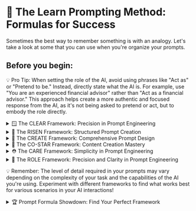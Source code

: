 # 🌟 The Learn Prompting Method: Formulas for Success

Sometimes the best way to remember something is with an analogy. Let's take a look at some that you can use when you're organize your prompts.

## Before you begin: 

💡 Pro Tip: When setting the role of the AI, avoid using phrases like "Act as" or "Pretend to be." Instead, directly state what the AI is. For example, use "You are an experienced financial advisor" rather than "Act as a financial advisor." This approach helps create a more authentic and focused response from the AI, as it's not being asked to pretend or act, but to embody the role directly.

<details>
<summary>🪟 The CLEAR Framework: Precision in Prompt Engineering</summary>

Enhance your AI prompts with the CLEAR framework, a systematic approach to creating detailed and effective instructions:

<img src="clear_prompt_formula.png" alt="Alt text" width="350" height="300">

Let's explore each component:

### 🌍 Context (C)
Provide background information or situational details.
<pre><code class="language-plaintext">Example: "We're launching a new eco-friendly product line"</code></pre>

### 📏 Logistics (L)
Specify format, length, or other parameters.
<pre><code class="language-plaintext">Example: "Create a 500-word blog post with 3 main sections"</code></pre>

### 📚 Examples (E)
Offer samples of what you want (or don't want).
<pre><code class="language-plaintext">Example: "Similar in tone to [link to example], but more casual"</code></pre>

### 👥 Audience (A)
Define the target audience for the content.
<pre><code class="language-plaintext">Example: "This is for environmentally conscious millennials"</code></pre>

### 🔬 Refinement (R)
Add constraints or additional details to focus the output.
<pre><code class="language-plaintext">Example: "Include statistics from reputable environmental organizations"</code></pre>

💡 Pro Tip: The CLEAR framework helps you create comprehensive prompts that leave little room for misinterpretation, resulting in more accurate and tailored AI responses.

### Example Prompt Using CLEAR:

<pre><code class="language-plaintext">🌍 Context: Our company is launching a new line of biodegradable packaging materials made from seaweed.

📏 Logistics: Create a 600-word press release with a catchy headline, three body paragraphs, and a boilerplate about our company.

📚 Examples: The tone should be similar to this eco-friendly product launch [insert link], but with more emphasis on innovation and sustainability.

👥 Audience: This press release is aimed at environmental journalists and eco-conscious consumers aged 25-40.

🔬 Refinement:
- Include at least two quotes: one from our CEO and one from an environmental scientist.
- Mention our product's ocean-safe certification.
- Incorporate statistics on plastic pollution in oceans.
- End with a call-to-action for journalists to request product samples.</code></pre>

</details>

<details>
<summary>🌠 The RISEN Framework: Structured Prompt Creation</summary>

<img src="risen_prompt_formula.png" alt="Alt text" width="350" height="300">

Let's break down each component:

### 🎭 Role (R)
Assign a specific role or persona to the AI.
<pre><code class="language-plaintext">Example: "Act as a professional copywriter" or "You are an expert SEO optimizer"</code></pre>

### 📝 Instructions (I)
Clearly state what you want the AI to do.
<pre><code class="language-plaintext">Example: "Write a blog article about yoga"</code></pre>

### 🪜 Steps (S)
Provide detailed steps for completing the task.
<pre><code class="language-plaintext">Example: "Start with an attention-grabbing hook, include three main points with examples, and end with a strong call-to-action"</code></pre>

### 🎯 End Goal (E)
Specify the desired outcome or target audience.
<pre><code class="language-plaintext">Example: "This article is aimed at intermediate yoga practitioners looking to deepen their practice"</code></pre>

### 🔍 Narrowing (N)
Set constraints or limitations for the output.
<pre><code class="language-plaintext">Example: "Make the article between 500-750 words, use natural language, and avoid overly technical terms"</code></pre>

💡 Pro Tip: Using the RISEN framework transforms basic prompts into powerful, reusable assets for your AI interactions.

### Example Prompt Using RISEN:

<pre><code class="language-plaintext">🎭 Role: Act as a professional copywriter with expertise in health and wellness topics.

📝 Instructions: Write a blog article about the benefits of practicing yoga regularly.

🪜 Steps:
1. Begin with an engaging hook that captures the reader's attention.
2. Present three main benefits of regular yoga practice, each with a real-life example or scientific backing.
3. Include a brief paragraph addressing common misconceptions about yoga.
4. Conclude with a strong call-to-action encouraging readers to start or continue their yoga journey.

🎯 End Goal: This article should inspire and inform intermediate-level yoga practitioners looking to deepen their commitment to regular practice.

🔍 Narrowing:
- Keep the article between 600-800 words.
- Use a friendly, conversational tone while maintaining a professional demeanor.
- Avoid overly technical jargon, but include 2-3 yoga-specific terms with brief explanations.
- Incorporate one or two short, motivational quotes from renowned yoga instructors.</code></pre>

🔑 Remember: The RISEN framework helps you communicate more effectively with AI, resulting in higher-quality outputs tailored to your specific needs. Save and reuse your well-crafted prompts to build an efficient prompt library for your projects!

</details>

<details>
<summary>🧱 The CREATE Framework: Comprehensive Prompt Design</summary>

Elevate your AI interactions with the CREATE framework, a detailed approach to prompt engineering:

<img src="create_prompt_formula.png" alt="Alt text" width="350" height="400">

Let's explore each component:

### 🎭 Character (C)
Specify the role for the AI to assume.
<pre><code class="language-plaintext">Example: "You are a renowned marine biologist"</code></pre>

### 📝 Request (R)
Clearly state what you want the AI to do.
<pre><code class="language-plaintext">Example: "Write an article about coral reef conservation"</code></pre>

### 📚 Examples (E)
Provide samples to guide the AI's output.
<pre><code class="language-plaintext">Example: "Use a style similar to National Geographic articles"</code></pre>

### 🔧 Additions/Adjustments (A)
Stipulate any necessary modifications or special requirements.
<pre><code class="language-plaintext">Example: "Include a section on how individuals can contribute to conservation efforts"</code></pre>

### 📊 Type of output (T)
Specify the desired format for the response.
<pre><code class="language-plaintext">Example: "Present the information in a 1000-word blog post format with subheadings"</code></pre>

### ➕ Extras (E)
Offer additional interactions or information to enhance the output.
<pre><code class="language-plaintext">Example: "After the main content, include a FAQ section with 5 common questions about coral reefs"</code></pre>

💡 Pro Tip: CREATE allows for a highly detailed and customized prompt, ensuring the AI understands both the content and structure you desire.

### Example Prompt Using CREATE:

<pre><code class="language-plaintext">🎭 Character: You are a renowned marine biologist with 20 years of experience in coral reef research.

📝 Request: Write an engaging article about the importance of coral reef conservation and the threats they face.

📚 Examples: Use a style similar to National Geographic articles, balancing scientific information with accessible language.

🔧 Additions/Adjustments: Include a section on innovative conservation techniques and how AI is being used in marine biology.

📊 Type of output: Present the information in a 1000-word blog post format with clear subheadings and a compelling introduction.

➕ Extras: After the main content, include a "How You Can Help" section with 5 actionable steps readers can take to support coral reef conservation.</code></pre>

</details>

<details>
<summary>🌟 The CO-STAR Framework: Content Creation Mastery</summary>

Optimize your content creation prompts with the CO-STAR framework:

<img src="costar_prompt_formula.png" alt="Alt text" width="350" height="400">

Let's break down each element:

### 🌍 Context (C)
Provide background information for the task.
<pre><code class="language-plaintext">Example: "We're a tech startup launching a new AI-powered smartwatch"</code></pre>

### 🎯 Objective (O)
Define the specific task for the AI.
<pre><code class="language-plaintext">Example: "Create a product description for our e-commerce website"</code></pre>

### ✍️ Style (S)
Specify the desired writing style.
<pre><code class="language-plaintext">Example: "Use a modern, tech-savvy writing style with short, impactful sentences"</code></pre>

### 🎭 Tone (T)
Indicate the appropriate tone for the content.
<pre><code class="language-plaintext">Example: "Maintain an excited and innovative tone throughout the description"</code></pre>

### 👥 Audience (A)
Define the target audience for the content.
<pre><code class="language-plaintext">Example: "Our primary audience is tech-enthusiastic millennials aged 25-40"</code></pre>

### 📄 Response (R)
Specify the type and format of the response needed.
<pre><code class="language-plaintext">Example: "Provide a 300-word product description with 3-5 bullet points highlighting key features"</code></pre>

💡 Pro Tip: CO-STAR is particularly effective for marketing and content creation tasks, ensuring your AI-generated content aligns perfectly with your brand voice and target audience.

### Example Prompt Using CO-STAR:

<pre><code class="language-plaintext">🌍 Context: Our tech startup is launching an AI-powered smartwatch that focuses on holistic health monitoring and productivity enhancement.

🎯 Objective: Create an engaging product description for our e-commerce website that highlights the unique features of our smartwatch.

✍️ Style: Use a modern, tech-savvy writing style with short, impactful sentences. Incorporate relevant tech jargon, but ensure it remains accessible to non-experts.

🎭 Tone: Maintain an excited and innovative tone throughout the description, emphasizing how our product is revolutionizing the smartwatch industry.

👥 Audience: Our primary audience is tech-enthusiastic millennials aged 25-40 who are health-conscious and productivity-oriented.

📄 Response: Provide a 300-word product description with an attention-grabbing headline, a compelling opening paragraph, and 3-5 bullet points highlighting key features. Conclude with a strong call-to-action encouraging pre-orders.</code></pre>

</details>

<details>
<summary>⛑️ The CARE Framework: Simplicity in Prompt Engineering</summary>

Streamline your prompt creation with the CARE framework, focusing on essential elements:

<img src="care_prompt_formula.png" alt="Alt text" width="350" height="300">

Let's examine each component:

### 🌍 Context (C)
Describe the situation or background.
<pre><code class="language-plaintext">Example: "You're a financial advisor helping a young couple plan for retirement"</code></pre>

### 📝 Ask (A)
Request a specific action or output.
<pre><code class="language-plaintext">Example: "Create a step-by-step guide for setting up a diversified investment portfolio"</code></pre>

### 🚧 Rules (R)
Provide constraints or guidelines.
<pre><code class="language-plaintext">Example: "Focus on low-risk, long-term strategies suitable for beginners"</code></pre>

### 📚 Examples (E)
Demonstrate what you want with samples.
<pre><code class="language-plaintext">Example: "The guide should be similar in structure to this example: [link to sample guide]"</code></pre>

💡 Pro Tip: CARE is perfect for quick, focused prompts when you need a straightforward approach without sacrificing clarity or effectiveness.

### Example Prompt Using CARE:

<pre><code class="language-plaintext">🌍 Context: You're a financial advisor helping a young couple (both 28 years old) create a retirement savings plan. They have stable jobs but limited investment knowledge.

📝 Ask: Create a comprehensive yet easy-to-understand guide for setting up and managing a diversified investment portfolio aimed at long-term growth for retirement.

🚧 Rules: 
- Focus on low to moderate-risk strategies suitable for beginners
- Include a mix of investment types (e.g., index funds, bonds, ETFs)
- Explain the importance of regular contributions and compound interest
- Address common mistakes and misconceptions for new investors

📚 Examples: The guide should be structured similarly to this example: [link to sample retirement planning guide], but with more emphasis on starting early and the power of compound interest over time.</code></pre>

</details>

<details>
<summary>🎥 The ROLE Framework: Precision and Clarity in Prompt Engineering</summary>

Enhance your AI interactions with the ROLE framework, a focused approach to prompt creation:

<img src="role_prompt_formula.png" alt="Alt text" width="350" height="300">

Let's break down each component:

### 1. 🎭 Role (R)
- Define a specific role for the AI to assume.
<pre><code class="language-plaintext">Example: "Act as a seasoned investigative journalist"</code></pre>

### 2. 📊 Output (O)
- Specify the desired format of the response.
<pre><code class="language-plaintext">Example: "Provide a detailed article with subheadings and a summary box"</code></pre>

### 3. 🚧 Limitations (L)
- Set constraints for the AI's response.
<pre><code class="language-plaintext">Example: "Avoid using technical jargon and keep sentences under 20 words"</code></pre>

### 4. ➕ Extras (E)
- Provide additional context to enhance the quality of the response.
<pre><code class="language-plaintext">Example: "Include two expert quotes and link to reputable sources"</code></pre>

💡 Pro Tip: The ROLE framework helps you create focused, well-structured prompts that guide the AI to produce precisely what you need.

### Example Prompt Using ROLE:

<pre><code class="language-plaintext">🎭 Role: You are direct response copywriter with 15 years of experience in the health and wellness industry.

📊 Output: Create a compelling email sequence for a new vitamin supplement launch. Include 3 emails:
1. Teaser email (150 words)
2. Launch email (300 words)
3. Follow-up email (200 words)
Each email should have a clear subject line, engaging opening, bullet points of benefits, and a strong call-to-action.

🚧 Limitations: 
- Keep sentences short and punchy (max 15 words)
- No medical jargon or complex scientific terms
- Avoid using exclamation marks more than once per email

➕ Extras: 
- Our target audience is health-conscious professionals aged 35-55
- The supplement's key benefits are improved energy, better sleep, and enhanced immune function
- Include a limited-time offer of 20% off for early bird customers</code></pre>

</details>

💡 Remember: The level of detail required in your prompts may vary depending on the complexity of your task and the capabilities of the AI you're using. Experiment with different frameworks to find what works best for various scenarios in your AI interactions!

<details>
<summary>🏆 Prompt Formula Showdown: Find Your Perfect Framework</summary>

## Objective
Create a compelling product description for a new, eco-friendly water bottle that keeps drinks cold for 24 hours and hot for 12 hours.

## Instructions

1. Use each of the following frameworks to create a prompt for this task:
   - RISEN
   - CLEAR
   - CREATE
   - CO-STAR
   - CARE
   - ROLE

2. Input each prompt into your preferred LLM (e.g., ChatGPT, Claude, etc.).

3. Compare the outputs and evaluate them based on the following criteria:
   - Clarity of description
   - Persuasiveness
   - Inclusion of key features
   - Alignment with eco-friendly messaging
   - Overall impact and memorability

4. Rank the frameworks based on the quality of their outputs.

💡 Pro Tip: Keep track of your prompts and the resulting outputs. This will help you identify which elements of each framework are most effective for your specific needs.

### Example Evaluation Table

<pre><code class="language-plaintext">| Framework | Clarity | Persuasiveness | Key Features | Eco-Friendly | Overall Impact | Rank |
|-----------|---------|----------------|--------------|--------------|-----------------|------|
| RISEN     |         |                |              |              |                 |      |
| CLEAR     |         |                |              |              |                 |      |
| CREATE    |         |                |              |              |                 |      |
| CO-STAR   |         |                |              |              |                 |      |
| CARE      |         |                |              |              |                 |      |
| ROLE      |         |                |              |              |                 |      |
</code></pre>

💡 Pro Tip: As you work through each framework, pay attention to which aspects of the prompt seem to yield the best results. You might find that certain elements from different frameworks work particularly well together!
After completing this activity, reflect on which framework(s) produced the best results for this particular task. Consider how you might combine elements from different frameworks to create your own custom approach for future prompts.

</details>
